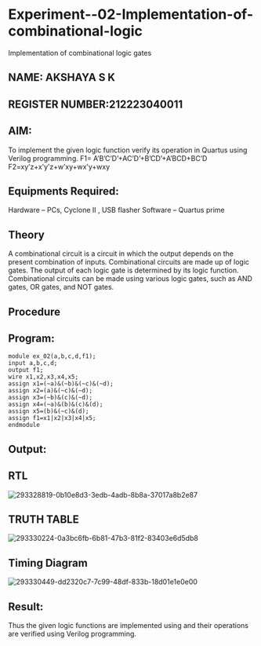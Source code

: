 # Experiment--02-Implementation-of-combinational-logic
Implementation of combinational logic gates
 ## NAME: AKSHAYA S K
 ## REGISTER NUMBER:212223040011
## AIM:
To implement the given logic function verify its operation in Quartus using Verilog programming.
 F1= A’B’C’D’+AC’D’+B’CD’+A’BCD+BC’D
F2=xy’z+x’y’z+w’xy+wx’y+wxy
 
 
 
## Equipments Required:
 Hardware – PCs, Cyclone II , USB flasher
 Software – Quartus prime


## Theory
 A combinational circuit is a circuit in which the output depends on the present combination of inputs. Combinational circuits are made up of logic gates. The output of each logic gate is determined by its logic function. Combinational circuits can be made using various logic gates, such as AND gates, OR gates, and NOT gates.

## Procedure

## Program:
```
module ex_02(a,b,c,d,f1);
input a,b,c,d;
output f1;
wire x1,x2,x3,x4,x5;
assign x1=(~a)&(~b)&(~c)&(~d);
assign x2=(a)&(~c)&(~d);
assign x3=(~b)&(c)&(~d);
assign x4=(~a)&(b)&(c)&(d);
assign x5=(b)&(~c)&(d);
assign f1=x1|x2|x3|x4|x5;
endmodule
```

## Output:
## RTL
![293328819-0b10e8d3-3edb-4adb-8b8a-37017a8b2e87](https://github.com/Akshaya-SK/Experiment--02-Implementation-of-combinational-logic-/assets/149347593/3f1b2203-97f7-4ef5-91e2-e618f179c90b)

## TRUTH TABLE
![293330224-0a3bc6fb-6b81-47b3-81f2-83403e6d5db8](https://github.com/Akshaya-SK/Experiment--02-Implementation-of-combinational-logic-/assets/149347593/283312fa-d16d-4449-8e7f-959d98a3eb9c)


## Timing Diagram
![293330449-dd2320c7-7c99-48df-833b-18d01e1e0e00](https://github.com/Akshaya-SK/Experiment--02-Implementation-of-combinational-logic-/assets/149347593/e7cc8065-0966-411c-add0-1942b740f26b)


## Result:
Thus the given logic functions are implemented using  and their operations are verified using Verilog programming.

